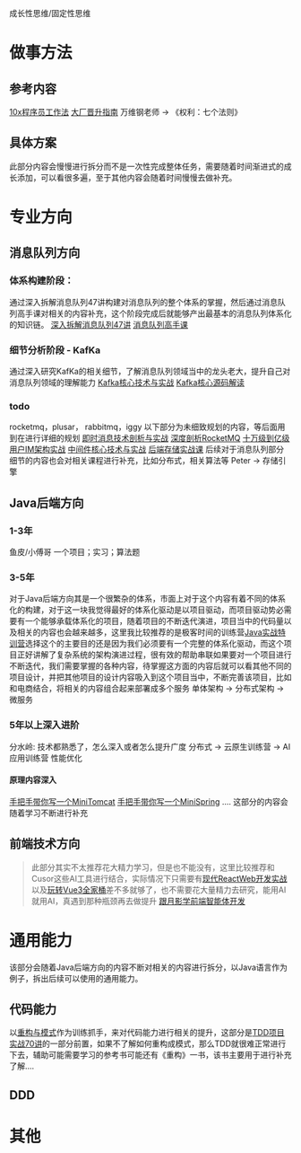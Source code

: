 成长性思维/固定性思维
# 做事方法
## 参考内容
[10x程序员工作法](https://time.geekbang.org/column/intro/100022301?utm_campaign=geektime_search&utm_content=geektime_search&utm_medium=geektime_search&utm_source=geektime_search&utm_term=geektime_search&tab=catalog)
[大厂晋升指南](https://time.geekbang.org/column/intro/100064501?utm_campaign=geektime_search&utm_content=geektime_search&utm_medium=geektime_search&utm_source=geektime_search&utm_term=geektime_search&tab=catalog)
万维钢老师 -> 《权利：七个法则》
## 具体方案
此部分内容会慢慢进行拆分而不是一次性完成整体任务，需要随着时间渐进式的成长添加，可以看很多遍，至于其他内容会随着时间慢慢去做补充。
# 专业方向

## 消息队列方向

### 体系构建阶段：
通过深入拆解消息队列47讲构建对消息队列的整个体系的掌握，然后通过消息队列高手课对相关的内容补充，这个阶段完成后就能够产出最基本的消息队列体系化的知识链。
[深入拆解消息队列47讲](https://time.geekbang.org/column/intro/100552001?utm_campaign=geektime_search&utm_content=geektime_search&utm_medium=geektime_search&utm_source=geektime_search&utm_term=geektime_search)
[消息队列高手课](https://time.geekbang.org/column/intro/100032301?utm_campaign=geektime_search&utm_content=geektime_search&utm_medium=geektime_search&utm_source=geektime_search&utm_term=geektime_search&tab=catalog)
### 细节分析阶段 - KafKa
通过深入研究KafKa的相关细节，了解消息队列领域当中的龙头老大，提升自己对消息队列领域的理解能力
[Kafka核心技术与实战](https://time.geekbang.org/column/intro/100029201?utm_campaign=geektime_search&utm_content=geektime_search&utm_medium=geektime_search&utm_source=geektime_search&utm_term=geektime_search&tab=catalog)
[Kafka核心源码解读](https://time.geekbang.org/column/intro/100050101?utm_campaign=geektime_search&utm_content=geektime_search&utm_medium=geektime_search&utm_source=geektime_search&utm_term=geektime_search&tab=catalog)
### todo
rocketmq，plusar， rabbitmq，iggy
以下部分为未细致规划的内容，等后面用到在进行详细的规划
[即时消息技术剖析与实战](https://time.geekbang.org/column/intro/100034901?utm_campaign=geektime_search&utm_content=geektime_search&utm_medium=geektime_search&utm_source=geektime_search&utm_term=geektime_search&tab=catalog)
[深度剖析RocketMQ](https://time.geekbang.org/opencourse/videointro/100546401?utm_campaign=geektime_search&utm_content=geektime_search&utm_medium=geektime_search&utm_source=geektime_search&utm_term=geektime_search)
[十万级到亿级用户IM架构实战](https://time.geekbang.org/course/intro/100826301?utm_campaign=geektime_search&utm_content=geektime_search&utm_medium=geektime_search&utm_source=geektime_search&utm_term=geektime_search&tab=catalog)
[中间件核心技术与实战](https://time.geekbang.org/column/intro/100114001?utm_campaign=geektime_search&utm_content=geektime_search&utm_medium=geektime_search&utm_source=geektime_search&utm_term=geektime_search&tab=catalog)
[后端存储实战课](https://time.geekbang.org/column/intro/100046801?utm_campaign=geektime_search&utm_content=geektime_search&utm_medium=geektime_search&utm_source=geektime_search&utm_term=geektime_search&tab=catalog)
后续对于消息队列部分细节的内容也会对相关课程进行补充，比如分布式，相关算法等
Peter -> 存储引擎
## Java后端方向
### 1-3年
鱼皮/小傅哥 一个项目；实习；算法题
### 3-5年

对于Java后端方向其是一个很繁杂的体系，市面上对于这个内容有着不同的体系化的构建，对于这一块我觉得最好的体系化驱动是以项目驱动，而项目驱动势必需要有一个能够承载体系化的项目，随着项目的不断迭代演进，项目当中的代码量以及相关的内容也会越来越多，这里我比较推荐的是极客时间的训练营[Java实战特训营](https://u.geekbang.org/subject/java5th/1003093?utm_source=geektime_search&utm_medium=geektime_search&utm_term=geektime_search&utm_campaign=geektime_search&utm_content=geektime_search)选择这个的主要目的还是因为我们必须要有一个完整的体系化驱动，而这个项目正好讲解了复杂系统的架构演进过程，很有效的帮助串联如果要对一个项目进行不断迭代，我们需要掌握的各种内容，待掌握这方面的内容后就可以看其他不同的项目设计，并把其他项目的设计内容吸入到这个项目当中，不断完善该项目，比如和电商结合，将相关的内容组合起来部署成多个服务
单体架构 -> 分布式架构 -> 微服务

### 5年以上深入进阶
分水岭: 技术都熟悉了，怎么深入或者怎么提升广度
分布式 -> 云原生训练营 -> AI应用训练营
性能优化
 #### 原理内容深入
[手把手带你写一个MiniTomcat](https://time.geekbang.org/column/intro/100636401?utm_campaign=geektime_search&utm_content=geektime_search&utm_medium=geektime_search&utm_source=geektime_search&utm_term=geektime_search&tab=catalog)
[手把手带你写一个MiniSpring](https://time.geekbang.org/column/intro/100536701?utm_campaign=geektime_search&utm_content=geektime_search&utm_medium=geektime_search&utm_source=geektime_search&utm_term=geektime_search&tab=catalog)
.... 这部分的内容会随着学习不断进行补充

## 前端技术方向 
> 此部分其实不太推荐花大精力学习，但是也不能没有，这里比较推荐和Cusor这些AI工具进行结合，实际情况下只需要有[现代ReactWeb开发实战](https://time.geekbang.org/column/intro/100119601?utm_campaign=geektime_search&utm_content=geektime_search&utm_medium=geektime_search&utm_source=geektime_search&utm_term=geektime_search&tab=catalog)以及[玩转Vue3全家桶](https://time.geekbang.org/column/intro/100094401?utm_campaign=geektime_search&utm_content=geektime_search&utm_medium=geektime_search&utm_source=geektime_search&utm_term=geektime_search&tab=catalog)差不多就够了，也不需要花大量精力去研究，能用AI就用AI，真遇到那种瓶颈再去做提升
>[跟月影学前端智能体开发](https://time.geekbang.org/column/intro/101023401?utm_campaign=geektime_search&utm_content=geektime_search&utm_medium=geektime_search&utm_source=geektime_search&utm_term=geektime_search)
# 通用能力
该部分会随着Java后端方向的内容不断对相关的内容进行拆分，以Java语言作为例子，拆出后续可以使用的通用能力。
## 代码能力

以[重构与模式](https://book.douban.com/subject/20393327/)作为训练抓手，来对代码能力进行相关的提升，这部分是[TDD项目实战70讲](https://time.geekbang.org/column/article/496700)的一部分前置，如果不了解如何重构成模式，那么TDD就很难正常进行下去，辅助可能需要学习的参考书可能还有《重构》一书，该书主要用于进行补充了解....

## DDD

# 其他



